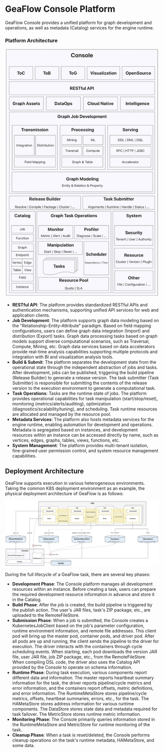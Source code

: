 # GeaFlow Console Platform

GeaFlow Console provides a unified platform for graph development and operations, as well as metadata (Catalog) services for the engine runtime.

### Platform Architecture

![console_arch](../../static/img/console_arch.png)

* **RESTful API**: The platform provides standardized RESTful APIs and authentication mechanisms, supporting unified API services for web and application clients.
* **Job Development**: The platform supports graph data modeling based on the 
  "Relationship-Entity-Attribute" paradigm. Based on field mapping configurations, users can define graph data integration (Import) and distribution (Export) tasks. Graph data processing tasks based on graph models support diverse computational scenarios, such as Traversal, Compute, Mining, etc. Graph data services based on data accelerators provide real-time analysis capabilities supporting multiple protocols and integration with BI and visualization analysis tools.
* **Build & Submit**: The platform separates the development state from the operational state through the independent abstraction of jobs and tasks. After development, jobs can be published, triggering the build pipeline (Release Builder) to generate a release version. The task submitter (Task Submitter) is responsible for submitting the contents of the release version to the execution environment to generate a computational task.
* **Task Operations**: Tasks are the runtime state of jobs. The platform provides operational capabilities for task manipulation (start/stop/reset), monitoring (metrics/alerts/auditing), optimization (diagnostics/scalability/tuning), and scheduling. Task runtime resources are allocated and managed by the resource pool.
* **Metadata Services**: The platform also hosts metadata services for the engine runtime, enabling automation for development and operations. Metadata is segregated based on instances, and development resources within an instance can be accessed directly by name, such as vertices, edges, graphs, tables, views, functions, etc.
* **System Management**: The platform provides multi-tenant isolation, fine-grained user permission control, and system resource management capabilities.

## Deployment Architecture

GeaFlow supports execution in various heterogeneous environments. Taking the common K8S deployment environment as an example, the physical deployment architecture of GeaFlow is as follows:

![deploy_arch](../../static/img/deploy_arch.png)

During the full lifecycle of a GeaFlow task, there are several key phases:

* **Development Phase**: The Console platform manages all development resources within an instance. Before creating a task, users can prepare the required development resource information in advance and store it in the Catalog.
* **Build Phase**: After the job is created, the build pipeline is triggered by the publish action. The user's JAR files, task's ZIP package, etc., are uploaded to the RemoteFileStore.
* **Submission Phase**: When a job is submitted, the Console creates a KubernetesJobClient based on the job's parameter configuration, runtime environment information, and remote file addresses. This client pod will bring up the master pod, container pods, and driver pod. After all pods are up and running, the client sends the pipeline to the driver for execution. The driver interacts with the containers through cycle scheduling events. When starting, each pod downloads the version JAR file, user JAR file, job ZIP package, etc., from the RemoteFileStore. When compiling DSL code, the driver also uses the Catalog API provided by the Console to operate on schema information.
* **Runtime Phase**: During task execution, various components report different data and information. The master reports heartbeat summary information for the task, the driver reports pipeline/cycle metrics and error information, and the containers report offsets, metric definitions, and error information. The RuntimeMetaStore stores pipeline/cycle metrics, offsets, heartbeat summaries, errors, etc., for the task. The HAMetaStore stores address information for various runtime components. The DataStore stores state data and metadata required for task failover. The MetricStore stores runtime metric information.
* **Monitoring Phase**: The Console primarily queries information stored in the RuntimeMetaStore and MetricStore for runtime monitoring of the task.
* **Cleanup Phase**: When a task is reset/deleted, the Console performs cleanup operations on the task's runtime metadata, HAMetaStore, and some data.
